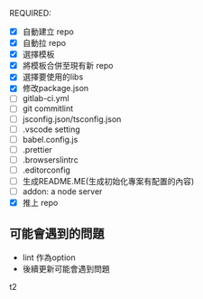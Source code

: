 REQUIRED:

- [x] 自動建立 repo
- [x] 自動拉 repo
- [x] 選擇模板
- [x] 將模板合併至現有新 repo
- [x] 選擇要使用的libs
- [x] 修改package.json
- [ ] gitlab-ci.yml
- [ ] git commitlint
- [ ] jsconfig.json/tsconfig.json
- [ ] .vscode setting
- [ ] babel.config.js
- [ ] .prettier
- [ ] .browserslintrc
- [ ] .editorconfig
- [ ] 生成README.ME(生成初始化專案有配置的內容)
- [ ] addon: a node server
- [x] 推上 repo

## 可能會遇到的問題

- lint 作為option
- 後續更新可能會遇到問題

t2